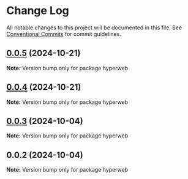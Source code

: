 # Change Log

All notable changes to this project will be documented in this file.
See [Conventional Commits](https://conventionalcommits.org) for commit guidelines.

## [0.0.5](https://github.com/Anmol1696/cha-example/compare/hyperweb@0.0.4...hyperweb@0.0.5) (2024-10-21)

**Note:** Version bump only for package hyperweb





## [0.0.4](https://github.com/Anmol1696/cha-example/compare/hyperweb@0.0.3...hyperweb@0.0.4) (2024-10-21)

**Note:** Version bump only for package hyperweb





## [0.0.3](https://github.com/Anmol1696/cha-example/compare/hyperweb@0.0.2...hyperweb@0.0.3) (2024-10-04)

**Note:** Version bump only for package hyperweb





## 0.0.2 (2024-10-04)

**Note:** Version bump only for package hyperweb
